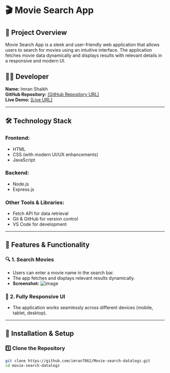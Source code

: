 # 🎬 Movie Search App  

## 🌟 Project Overview  
Movie Search App is a sleek and user-friendly web application that allows users to search for movies using an intuitive interface. The application fetches movie data dynamically and displays results with relevant details in a responsive and modern UI.  

## 👨‍💻 Developer  
**Name:** Imran Shaikh  
**GitHub Repository:** [[GitHub Repository URL]](https://github.com/imran7862/Movie-search-datalogz.git)  
**Live Demo:** [[Live URL] ](https://movie-search-datalogz.netlify.app/) 

---

## 🛠️ Technology Stack  

### **Frontend:**  
- HTML  
- CSS (with modern UI/UX enhancements)  
- JavaScript  

### **Backend:**  
- Node.js  
- Express.js  


### **Other Tools & Libraries:**  
- Fetch API for data retrieval  
- Git & GitHub for version control  
- VS Code for development  

---

## 🎯 Features & Functionality  

### 🔍 **1. Search Movies**  
- Users can enter a movie name in the search bar.  
- The app fetches and displays relevant results dynamically.  
- **Screenshot:** ![image](https://github.com/user-attachments/assets/983b9100-44d5-4759-a45e-5607b50e1730)
 

### 📱 **2. Fully Responsive UI**  
- The application works seamlessly across different devices (mobile, tablet, desktop).  

---

## 🚀 Installation & Setup  

### **1️⃣ Clone the Repository**  
```bash
git clone https://github.com/imran7862/Movie-search-datalogz.git
cd movie-search-datalogz
